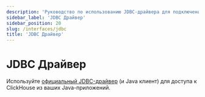 ```yaml
---
description: 'Руководство по использованию JDBC-драйвера для подключения к ClickHouse из Java-приложений'
sidebar_label: 'JDBC Драйвер'
sidebar_position: 20
slug: /interfaces/jdbc
title: 'JDBC Драйвер'
---
```



# JDBC Драйвер

Используйте [официальный JDBC-драйвер](/docs/integrations/language-clients/java/jdbc) (и Java клиент) для доступа к ClickHouse из ваших Java-приложений.
